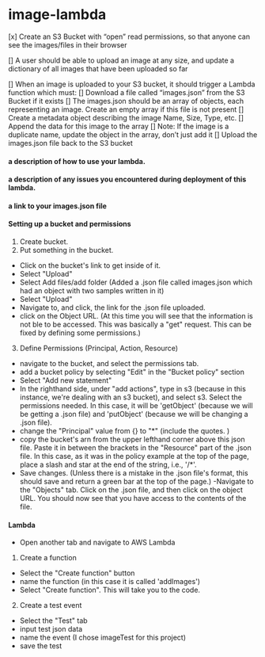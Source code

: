 # image-lambda

[x] Create an S3 Bucket with “open” read permissions, so that anyone can see the images/files in their browser

[] A user should be able to upload an image at any size, and update a dictionary of all images that have been uploaded so far

[] When an image is uploaded to your S3 bucket, it should trigger a Lambda function which must:
  [] Download a file called “images.json” from the S3 Bucket if it exists
  [] The images.json should be an array of objects, each representing an image. Create an empty array if this file is not present
  [] Create a metadata object describing the image Name, Size, Type, etc.
 [] Append the data for this image to the array
 [] Note: If the image is a duplicate name, update the object in the array, don’t just add it
  [] Upload the images.json file back to the S3 bucket

#### a description of how to use your lambda.


#### a description of any issues you encountered during deployment of this lambda.

#### a link to your images.json file

#### Setting up a bucket and permissions

1. Create bucket.
2. Put something in the bucket.

- Click on the bucket's link to get inside of it.
- Select "Upload"
- Select Add files/add folder (Added a .json file called images.json which had an object with two samples written in it)
- Select "Upload"
- Navigate to, and click, the link for the .json file uploaded.
- click on the Object URL. (At this time you will see that the information is not ble to be accessed. This was basically a "get" request. This can be fixed by defining some permissions.)

3. Define Permissions
(Principal, Action, Resource)

- navigate to the bucket, and select the permissions tab.
- add a bucket policy by selecting "Edit" in the "Bucket policy" section
- Select "Add new statement"
- In the righthand side, under "add actions", type in s3 (because in this instance, we're dealing with an s3 bucket), and select s3. Select the permissions needed. In this case, it will be 'getObject' (because we will be getting a .json file) and 'putObject' (because we will be changing a .json file).
- change the "Principal" value from {} to "*" (include the quotes.
)
- copy the bucket's arn from the upper lefthand corner above this json file. Paste it in between the brackets in the "Resource" part of the .json file. In this case, as it was in the policy example at the top of the page, place a slash and star at the end of the string, i.e., '/*'.
- Save changes. (Unless there is a mistake in the .json file's format, this should save and return a green bar at the top of the page.)
-Navigate to the "Objects" tab. Click on the .json file, and then click on the object URL. You should now see that you have access to the contents of the file. 

#### Lambda

- Open another tab and navigate to AWS Lambda

1. Create a function

- Select the "Create function" button
- name the function (in this case it is called 'addImages')
- Select "Create function". This will take you to the code.

2. Create a test event

- Select the "Test" tab
- input test json data
- name the event (I chose imageTest for this project)
- save the test




